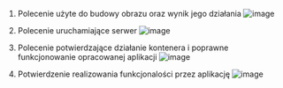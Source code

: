 1. Polecenie użyte do budowy obrazu oraz wynik jego działania
![image](https://github.com/BartoszKedziorek/L5_PAwChO/assets/104023013/771c6f2b-ee3b-4b90-a46c-5fdde20ba093)

2. Polecenie uruchamiające serwer
![image](https://github.com/BartoszKedziorek/L5_PAwChO/assets/104023013/722199a0-d3cf-44d8-8006-59f469c35848)

3. Polecenie potwierdzające działanie kontenera i poprawne funkcjonowanie opracowanej aplikacji
![image](https://github.com/BartoszKedziorek/L5_PAwChO/assets/104023013/566f6a30-a641-4e38-8c37-223ddb59aa94)

4. Potwierdzenie realizowania funkcjonalości przez aplikację
![image](https://github.com/BartoszKedziorek/L5_PAwChO/assets/104023013/21aadc8b-65ef-400e-8779-1341d1797051)

